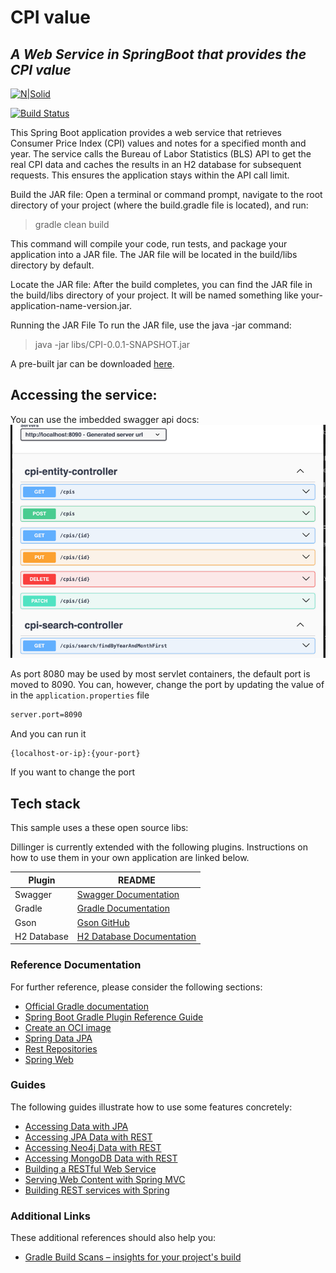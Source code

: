 # CPI value
## _A Web Service in SpringBoot that provides the CPI value_

[![N|Solid](https://miro.medium.com/v2/resize:fit:716/1*98O4Gb5HLSlmdUkKg1DP1Q.png)](https://spring.io/projects/spring-boot)

[![Build Status](https://travis-ci.org/joemccann/dillinger.svg?branch=master)](https://travis-ci.org/joemccann/dillinger)

This Spring Boot application provides a web service that retrieves Consumer Price Index (CPI) values and notes for a specified month and year. The service calls the Bureau of Labor Statistics (BLS) API to get the real CPI data and caches the results in an H2 database for subsequent requests. This ensures the application stays within the API call limit.

Build the JAR file: Open a terminal or command prompt, navigate to the root directory of your project (where the build.gradle file is located), and run:

>gradle clean build


This command will compile your code, run tests, and package your application into a JAR file. The JAR file will be located in the build/libs directory by default.

Locate the JAR file: After the build completes, you can find the JAR file in the build/libs directory of your project. It will be named something like your-application-name-version.jar.

Running the JAR File
To run the JAR file, use the java -jar command:

>java -jar libs/CPI-0.0.1-SNAPSHOT.jar

A pre-built jar can be downloaded [here](https://github.com/mekete/repository/blob/main/resources/CPI-0.0.1-SNAPSHOT.jar).

## Accessing the service:

You can use the imbedded swagger api docs:
![Swagger API DOcs](swagger.png)


As port 8080 may be used by most servlet containers, the default port is moved to 8090. You can, however, change the port by updating the value of in the  `application.properties` file

```sh
server.port=8090
```
And you can run it
```sh
{localhost-or-ip}:{your-port}
```
If you want to change the port
## Tech stack

This sample uses a these open source libs:

Dillinger is currently extended with the following plugins.
Instructions on how to use them in your own application are linked below.

| Plugin | README |
| ------ | ------ |
| Swagger       | [Swagger Documentation](https://swagger.io/docs/) |
| Gradle        | [Gradle Documentation](https://docs.gradle.org/current/userguide/userguide.html) |
| Gson          | [Gson GitHub](https://github.com/google/gson) |
| H2 Database   | [H2 Database Documentation](https://www.h2database.com/html/main.html) |


### Reference Documentation

For further reference, please consider the following sections:

* [Official Gradle documentation](https://docs.gradle.org)
* [Spring Boot Gradle Plugin Reference Guide](https://docs.spring.io/spring-boot/3.3.2/gradle-plugin)
* [Create an OCI image](https://docs.spring.io/spring-boot/3.3.2/gradle-plugin/packaging-oci-image.html)
* [Spring Data JPA](https://docs.spring.io/spring-boot/docs/3.3.2/reference/htmlsingle/index.html#data.sql.jpa-and-spring-data)
* [Rest Repositories](https://docs.spring.io/spring-boot/docs/3.3.2/reference/htmlsingle/index.html#howto.data-access.exposing-spring-data-repositories-as-rest)
* [Spring Web](https://docs.spring.io/spring-boot/docs/3.3.2/reference/htmlsingle/index.html#web)

### Guides

The following guides illustrate how to use some features concretely:

* [Accessing Data with JPA](https://spring.io/guides/gs/accessing-data-jpa/)
* [Accessing JPA Data with REST](https://spring.io/guides/gs/accessing-data-rest/)
* [Accessing Neo4j Data with REST](https://spring.io/guides/gs/accessing-neo4j-data-rest/)
* [Accessing MongoDB Data with REST](https://spring.io/guides/gs/accessing-mongodb-data-rest/)
* [Building a RESTful Web Service](https://spring.io/guides/gs/rest-service/)
* [Serving Web Content with Spring MVC](https://spring.io/guides/gs/serving-web-content/)
* [Building REST services with Spring](https://spring.io/guides/tutorials/rest/)

### Additional Links

These additional references should also help you:

* [Gradle Build Scans – insights for your project's build](https://scans.gradle.com#gradle)

